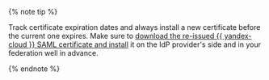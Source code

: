 {% note tip %}

Track certificate expiration dates and always install a new certificate before the current one expires. Make sure to [download the re-issued {{ yandex-cloud }} SAML certificate and install](../../organization/operations/renew-yc-certificate.md) it on the IdP provider's side and in your federation well in advance.

{% endnote %}